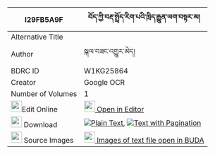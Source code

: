 |I29FB5A9F|བོད་ཀྱི་བརྡ་སྤྲོད་རིག་པའི་ཁྲིད་རྒྱུན་ལག་བསྟར་མ། 
| --- | --- 
|Alternative Title |
|Author| སྐལ་བཟང་འགྱུར་མེད།
|BDRC ID | W1KG25864
|Creator | Google OCR
|Number of Volumes| 1
|<img width="25" src="https://img.icons8.com/color/25/000000/edit-property.png">Edit Online| [<img width="25" src="https://avatars.githubusercontent.com/u/45091458?s=200&v=4"> Open in Editor](http://editor.openpecha.org/I29FB5A9F)
|<img width="25" src="https://img.icons8.com/fluent/48/000000/download-2.png"/>  Download | [![](https://img.icons8.com/color/20/000000/txt.png)Plain Text](https://github.com/Openpecha/I29FB5A9F/releases/download/v2/bo_kyi_datro_rigpa_i_tri_gyun__plain_I29FB5A9F.zip), [![](https://img.icons8.com/color/20/000000/txt.png)Text with Pagination](https://github.com/Openpecha/I29FB5A9F/releases/download/v2/bo_kyi_datro_rigpa_i_tri_gyun__pages_I29FB5A9F.zip)
|<img width="25" src="https://img.icons8.com/plasticine/100/000000/pictures-folder.png"/>  Source Images | [<img width="25" src="https://library.bdrc.io/icons/BUDA-small.svg"> Images of text file open in BUDA](https://library.bdrc.io/show/bdr:W1KG25864)